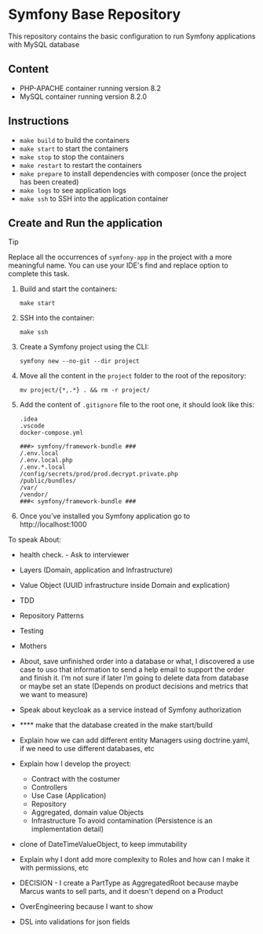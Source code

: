 # Symfony Base Repository

This repository contains the basic configuration to run Symfony applications with MySQL database

## Content
- PHP-APACHE container running version 8.2
- MySQL container running version 8.2.0

## Instructions
- `make build` to build the containers
- `make start` to start the containers
- `make stop` to stop the containers
- `make restart` to restart the containers
- `make prepare` to install dependencies with composer (once the project has been created)
- `make logs` to see application logs
- `make ssh` to SSH into the application container

## Create and Run the application
> [!TIP]
> Replace all the occurrences of `symfony-app` in the project with a more meaningful name. 
> You can use your IDE's find and replace option to complete this task.


1. Build and start the containers:
    ```shell
    make start
    ```
2. SSH into the container:
    ```shell
    make ssh
     ```
3. Create a Symfony project using the CLI:
    ```shell
    symfony new --no-git --dir project
    ```
4. Move all the content in the `project` folder to the root of the repository:
    ```shell
    mv project/{*,.*} . && rm -r project/
    ```
5. Add the content of `.gitignore` file to the root one, it should look like this:
    ```text
    .idea
    .vscode
    docker-compose.yml
    
    ###> symfony/framework-bundle ###
    /.env.local
    /.env.local.php
    /.env.*.local
    /config/secrets/prod/prod.decrypt.private.php
    /public/bundles/
    /var/
    /vendor/
    ###< symfony/framework-bundle ###
    ```
6. Once you’ve installed you Symfony application go to http://localhost:1000




To speak About:
- health check. - Ask to interviewer
- Layers (Domain, application and Infrastructure)
- Value Object (UUID infrastructure inside Domain and explication)
- TDD
- Repository Patterns



- Testing
- Mothers
- About, save unfinished order into a database or what, I discovered a use case to uso that information to send a help email to support the order and finish it. I’m not sure if later I’m going to delete data from database or maybe set an state (Depends on product decisions and metrics that we want to measure)
- Speak about keycloak as a service instead of Symfony authorization
- **** make that the database created in the make start/build

- Explain how we can add different entity Managers using doctrine.yaml, if we need to use different databases, etc
- Explain how I develop the proyect:
  - Contract with the costumer
  - Controllers
  - Use Case (Application)
  - Repository
  - Aggregated, domain value Objects
  - Infrastructure
   To avoid contamination (Persistence is an implementation detail)
- clone of DateTimeValueObject, to keep immutability
- Explain why I dont add more complexity to Roles and how can I make it with permissions, etc

- DECISION - I create a PartType as AggregatedRoot because maybe Marcus wants to sell parts, and it doesn't depend on a Product


- OverEngineering because I want to show 
- DSL into validations for json fields